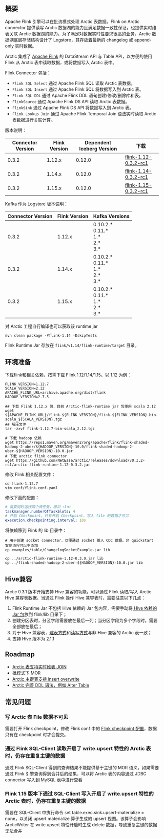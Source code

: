 ## 概要
Apache Flink 引擎可以在批流模式处理 Arctic 表数据。Flink on Arctic connector 提供读写 Arctic 数据湖的能力且满足数据一致性保证，也提供实时维表关联 Arctic 数据湖的能力。为了满足对数据实时性要求很高的业务，Arctic 数据湖底层存储结构设计了 Logstore，其存放着最新的 changelog 或 append-only 实时数据。

Arctic 集成了 [Apache Flink](https://flink.apache.org/) 的 DataStream API 与 Table API，以方便的使用 Flink 从 Arctic 表中读取数据，或将数据写入
Arctic 表中。

Flink Connector 包括：

- `Flink SQL Select` 通过 Apache Flink SQL 读取 Arctic 表数据。
- `Flink SQL Insert` 通过 Apache Flink SQL 将数据写入到 Arctic 表。
- `Flink SQL DDL` 通过 Apache Flink DDL 语句创建/修改/删除库和表。
- `FlinkSource` 通过 Apache Flink DS API 读取 Arctic 表数据。
- `FlinkSink` 通过 Apache Flink DS API 将数据写入到 Arctic 表。
- `Flink Lookup Join` 通过 Apache Flink Temporal Join 语法实时读取 Arctic 表数据进行关联计算。

版本说明：

| Connector Version | Flink Version | Dependent Iceberg Version | 下载                                                                                                                         |
| ----------------- |---------------|  ----------------- |----------------------------------------------------------------------------------------------------------------------------|
| 0.3.2             | 1.12.x        | 0.12.0            | [flink-1.12-0.3.2-rc1](https://github.com/NetEase/arctic/releases/download/v0.3.2-rc1/arctic-flink-runtime-1.12-0.3.2.jar) |
| 0.3.2             | 1.14.x        | 0.12.0            | [flink-1.14-0.3.2-rc1](https://github.com/NetEase/arctic/releases/download/v0.3.2-rc1/arctic-flink-runtime-1.14-0.3.2.jar) |
| 0.3.2             | 1.15.x        | 0.12.0            | [flink-1.15-0.3.2-rc1](https://github.com/NetEase/arctic/releases/download/v0.3.2-rc1/arctic-flink-runtime-1.15-0.3.2.jar) |

Kafka 作为 Logstore 版本说明：

| Connector Version | Flink Version | Kafka Versions |
| ----------------- |---------------|  ----------------- |
| 0.3.2             | 1.12.x        | 0.10.2.\*<br> 0.11.\*<br> 1.\*<br> 2.\*<br> 3.\*            | 
| 0.3.2             | 1.14.x        | 0.10.2.\*<br> 0.11.\*<br> 1.\*<br> 2.\*<br> 3.\*            | 
| 0.3.2             | 1.15.x        | 0.10.2.\*<br> 0.11.\*<br> 1.\*<br> 2.\*<br> 3.\*            | 


对 Arctic 工程自行编译也可以获取该 runtime jar

`mvn clean package -Pflink-1.14 -DskipTests`

Flink Runtime Jar 存放在 `flink/v1.14/flink-runtime/target` 目录。

## 环境准备
下载flink和相关依赖，按需下载 Flink 1.12/1.14/1.15。以 1.12 为例：

```shell
FLINK_VERSION=1.12.7
SCALA_VERSION=2.12
APACHE_FLINK_URL=archive.apache.org/dist/flink
HADOOP_VERSION=2.7.5

## 下载 Flink 1.12.x 包，目前 Arctic-flink-runtime jar 包使用 scala 2.12
wget ${APACHE_FLINK_URL}/flink-${FLINK_VERSION}/flink-${FLINK_VERSION}-bin-scala_${SCALA_VERSION}.tgz
## 解压文件
tar -zxvf flink-1.12.7-bin-scala_2.12.tgz

# 下载 hadoop 依赖
wget https://repo1.maven.org/maven2/org/apache/flink/flink-shaded-hadoop-2-uber/${HADOOP_VERSION}-10.0/flink-shaded-hadoop-2-uber-${HADOOP_VERSION}-10.0.jar
# 下载 arctic flink connector
wget https://github.com/NetEase/arctic/releases/download/v0.3.2-rc1/arctic-flink-runtime-1.12-0.3.2.jar
```

修改 Flink 相关配置文件：

```shell
cd flink-1.12.7
vim conf/flink-conf.yaml
```
修改下面的配置：

```yaml
# 需要同时运行两个流任务，增加 slot
taskmanager.numberOfTaskSlots: 4
# 开启 Checkpoint。只有开启 Checkpoint，写入 file 的数据才可见
execution.checkpointing.interval: 10s
```

将依赖移到 Flink 的 lib 目录中：

```shell
# 用于创建 socket connector，以便通过 socket 输入 CDC 数据。非 quickstart 案例流程可以不添加
cp examples/table/ChangelogSocketExample.jar lib

cp ../arctic-flink-runtime-1.12-0.3.0.jar lib
cp ../flink-shaded-hadoop-2-uber-${HADOOP_VERSION}-10.0.jar lib
```

## Hive兼容
Arctic 0.3.1 版本开始支持 Hive 兼容的功能，可以通过 Flink 读取/写入 Arctic Hive 兼容表数据。当通过 Flink 操作 Hive 兼容表时，需要注意以下几点：

1. Flink Runtime Jar 不包括 Hive 依赖的 Jar 包内容，需要手动将[ Hive 依赖的 Jar 包](https://repo1.maven.org/maven2/org/apache/hive/hive-exec/2.1.1/hive-exec-2.1.1.jar)放到 flink/lib 目录下；
2. 创建分区表时，分区字段需要放在最后一列；当分区字段为多个字段时，需要全部放在最后；
3. 对于 Hive 兼容表，[建表方式](flink-ddl.md)和[读写方式](flink-dml.md)与非 Hive 兼容的 Arctic 表一致；
4. 支持 Hive 版本为 2.1.1

## Roadmap
- [Arctic 表支持实时维表 JOIN](https://github.com/NetEase/arctic/issues/94)
- [批模式下 MOR](https://github.com/NetEase/arctic/issues/5)
- [Arctic 主键表支持 insert overwrite](https://github.com/NetEase/arctic/issues/4)
- [Arctic 完善 DDL 语法，例如 Alter Table](https://github.com/NetEase/arctic/issues/2)

## 常见问题
### 写 Arctic 表 File 数据不可见
需要打开 Flink checkpoint，修改 Flink conf 中的 [Flink checkpoint 配置](https://nightlies.apache.org/flink/flink-docs-release-1.12/deployment/config.html#execution-checkpointing-interval)，数据只有在 checkpoint 时才会提交。
### 通过 Flink SQL-Client 读取开启了 write.upsert 特性的 Arctic 表时，仍存在重复主键的数据
通过 Flink SQL-Client 得到的查询结果不能提供基于主键的 MOR 语义，如果需要通过 Flink 引擎查询得到合并后的结果，可以将 Arctic 表的内容通过 JDBC connector 写入到 MySQL 表中进行查看
### Flink 1.15 版本下通过 SQL-Client 写入开启了 write.upsert 特性的 Arctic 表时，仍存在重复主键的数据
需要在 SQL-Client 中执行命令 set table.exec.sink.upsert-materialize = none，以关闭 upsert materialize 算子生成的 upsert 视图。该算子会影响 ArcticWriter 在 write.upsert 特性开启时生成 delete 数据，导致重复主键的数据无法合并